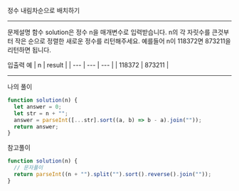 정수 내림차순으로 배치하기

---

문제설명
함수 solution은 정수 n을 매개변수로 입력받습니다. n의 각 자릿수를 큰것부터 작은 순으로 정렬한 새로운 정수를 리턴해주세요. 예를들어 n이 118372면 873211을 리턴하면 됩니다.

입출력 예
| n | result |
| --- | --- | --- |
| 118372 | 873211 |

---

나의 풀이

```javascript
function solution(n) {
  let answer = 0;
  let str = n + "";
  answer = parseInt([...str].sort((a, b) => b - a).join(""));
  return answer;
}
```

참고풀이

```javascript
function solution(n) {
  // 문자풀이
  return parseInt((n + "").split("").sort().reverse().join(""));
}
```
